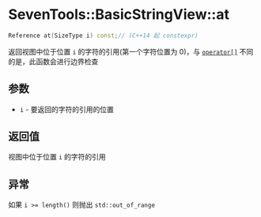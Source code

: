 # SevenTools::BasicStringView::at

```cpp
Reference at(SizeType i) const;// (C++14 起 constexpr)
```

返回视图中位于位置 `i` 的字符的引用(第一个字符位置为 0)，与 [`operator[]`](operator[].md) 不同的是，此函数会进行边界检查

## 参数

- `i` \- 要返回的字符的引用的位置

## 返回值

视图中位于位置 `i` 的字符的引用

## 异常

如果 `i >= length()` 则抛出 `std::out_of_range`
